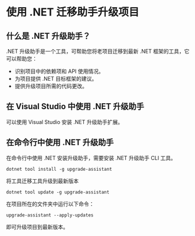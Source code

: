 # 使用 .NET 迁移助手升级项目

## 什么是 .NET 升级助手？

.NET 升级助手是一个工具，可帮助您将老项目迁移到最新 .NET 框架的工具，它可以帮助您：

- 识别项目中的依赖项和 API 使用情况。
- 为项目提供 .NET 目标框架的建议。
- 提供升级项目所需的代码更改。


## 在 Visual Studio 中使用 .NET 升级助手

可以使用 Visual Studio 安装 .NET 升级助手扩展。


## 在命令行中使用 .NET 升级助手

在命令行中使用 .NET 安装升级助手，需要安装 .NET 升级助手 CLI 工具。

```
dotnet tool install -g upgrade-assistant
```

将工具迁移工具升级到最新版本

```
dotnet tool update -g upgrade-assistant
```

在项目所在的文件夹中运行以下命令：

```
upgrade-assistant --apply-updates
```
即可升级项目到最新版本。







